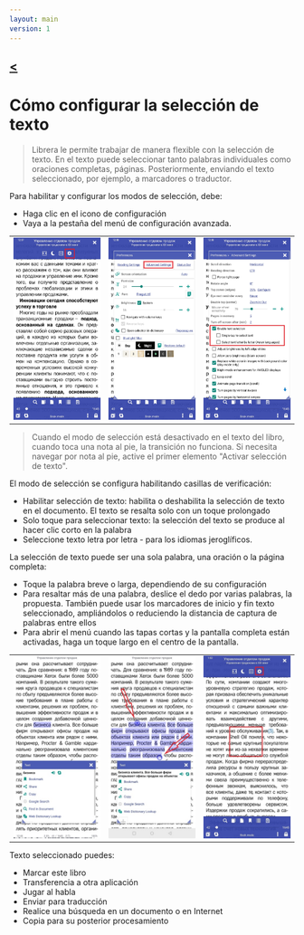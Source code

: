 ```yaml
---
layout: main
version: 1
---
```

[<](/wiki/faq)
---

# Cómo configurar la selección de texto

> Librera le permite trabajar de manera flexible con la selección de texto. En el texto puede seleccionar tanto palabras individuales como oraciones completas, páginas.
Posteriormente, enviando el texto seleccionado, por ejemplo, a marcadores o traductor.

Para habilitar y configurar los modos de selección, debe:
* Haga clic en el icono de configuración
* Vaya a la pestaña del menú de configuración avanzada.



||||
|-|-|-|
|![](1.jpg)|![](2.jpg)|![](3.jpg)|
> Cuando el modo de selección está desactivado en el texto del libro, cuando toca una nota al pie, la transición no funciona. Si necesita navegar por nota al pie, active el primer elemento &quot;Activar selección de texto&quot;.


El modo de selección se configura habilitando casillas de verificación:
* Habilitar selección de texto: habilita o deshabilita la selección de texto en el documento. El texto se resalta solo con un toque prolongado
* Solo toque para seleccionar texto: la selección del texto se produce al hacer clic corto en la palabra
* Seleccione texto letra por letra - para los idiomas jeroglíficos.

La selección de texto puede ser una sola palabra, una oración o la página completa:
* Toque la palabra breve o larga, dependiendo de su configuración
* Para resaltar más de una palabra, deslice el dedo por varias palabras, la propuesta. También puede usar los marcadores de inicio y fin
texto seleccionado, ampliándolos o reduciendo la distancia de captura de palabras entre ellos
* Para abrir el menú cuando las tapas cortas y la pantalla completa están activadas, haga un toque largo en el centro de la pantalla.

||||
|-|-|-|
|![](4.jpg)|![](5.jpg)|![](6.jpg)|


Texto seleccionado puedes:
* Marcar este libro
* Transferencia a otra aplicación
* Jugar al habla
* Enviar para traducción
* Realice una búsqueda en un documento o en Internet
* Copia para su posterior procesamiento

